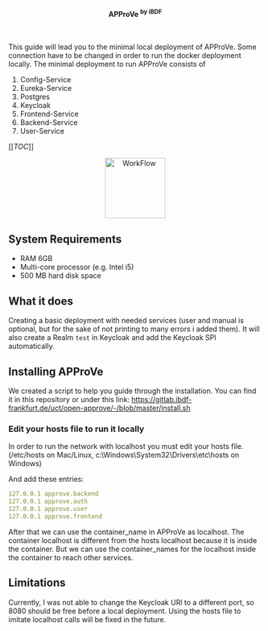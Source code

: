 <div align="center">
  <b>APProVe <sup>by iBDF</sup></b>
  <br>
</div>
<br>
<br>

This guide will lead you to the minimal local deployment of APProVe. Some connection have to be changed in order to run the docker 
deployment locally. 
The minimal deployment to run APProVe consists of
1. Config-Service
2. Eureka-Service
3. Postgres
4. Keycloak
5. Frontend-Service
6. Backend-Service
7. User-Service

[[_TOC_]]


<p align="center">
  <a href="#">
    <img src="https://gitlab.ibdf-frankfurt.de/uct/open-approve/-/raw/master/img/Project_management-APProVe_en.png" alt="WorkFlow" style="height: 120px; width: 120px">
  </a>
</p>

## System Requirements
* RAM 6GB
* Multi-core processor (e.g. Intel i5)
* 500 MB hard disk space

## What it does
Creating a basic deployment with needed services (user and manual is optional, but for the sake of not printing to many errors i added them).
It will also create a Realm ``test`` in Keycloak and add the Keycloak SPI automatically.

## Installing APProVe
We created a script to help you guide through the installation. You can find it in this repository or under this link: https://gitlab.ibdf-frankfurt.de/uct/open-approve/-/blob/master/install.sh

### Edit your hosts file to run it locally
In order to run the network with localhost you must edit your hosts file.
(/etc/hosts on Mac/Linux, c:\Windows\System32\Drivers\etc\hosts on Windows)

And add these entries:

```yml
127.0.0.1 approve.backend
127.0.0.1 approve.auth
127.0.0.1 approve.user
127.0.0.1 approve.frontend
```

After that we can use the container_name in APProVe as localhost. The container localhost is different from the hosts localhost because it is inside the container. But we can use the container_names for the localhost inside the container to reach other services.


## Limitations
Currently, I was not able to change the Keycloak URl to a different port, so 8080 should be free before a local 
deployment.
Using the hosts file to imitate localhost calls will be fixed in the future.

